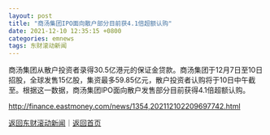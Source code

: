 ```yaml
---
layout: post
title: "商汤集团IPO面向散户部分目前获4.1倍超额认购"
date: 2021-12-10 12:35:15 +0800
categories: emnews
tags: 东财滚动新闻
---
```


商汤集团从散户投资者录得30.5亿港元的保证金贷款。商汤集团于12月7日至10日招股，全球发售15亿股，集资最多59.85亿元，散户投资者认购将于10日中午截至。根据这一数据，商汤集团IPO面向散户发售部分目前获得4.1倍超额认购。

<http://finance.eastmoney.com/news/1354,202112102209697742.html>

[返回东财滚动新闻](//finews.withounder.com/emnews/)｜[返回首页](//finews.withounder.com/)